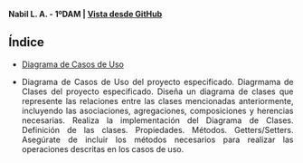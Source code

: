 
<div align="justify">

**Nabil L. A. - 1ºDAM | [Vista desde GitHub](https://github.com/nalleon/ets/tree/main/Unidad-5/Proyecto/Diagrama%20de%20Casos%20de%20Uso)** 


## Índice
- [Diagrama de Casos de Uso](https://github.com/nalleon/ets/tree/main/Unidad-5/Proyecto/Diagrama%20de%20Casos%20de%20Uso)

- 
    Diagrama de Casos de Uso del proyecto especificado.
    Diagrmama de Clases del proyecto especificado. Diseña un diagrama de clases que represente las relaciones entre las clases mencionadas anteriormente, incluyendo las asociaciones, agregaciones, composiciones y herencias necesarias.
    Realiza la implementación del Diagrama de Clases.
        Definición de las clases.
            Propiedades.
            Métodos.
            Getters/Setters.
            Asegúrate de incluir los métodos necesarios para realizar las operaciones descritas en los casos de uso.

</div>